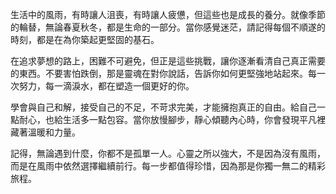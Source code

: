 生活中的風雨，有時讓人沮喪，有時讓人疲憊，但這些也是成長的養分。就像季節的輪替，無論春夏秋冬，都是生命的一部分。當你感覺迷茫，請記得每個不順遂的時刻，都是在為你築起更堅固的基石。

在追求夢想的路上，困難不可避免，但正是這些挑戰，讓你逐漸看清自己真正需要的東西。不要害怕跌倒，那是靈魂在對你說話，告訴你如何更堅強地站起來。每一次努力，每一滴淚水，都在塑造一個更好的你。

學會與自己和解，接受自己的不足，不苛求完美，才能擁抱真正的自由。給自己一點耐心，也給生活多一點包容。當你放慢腳步，靜心傾聽內心時，你會發現平凡裡藏著溫暖和力量。

記得，無論遇到什麼，你都不是孤單一人。心靈之所以強大，不是因為沒有風雨，而是在風雨中依然選擇繼續前行。每一步都值得珍惜，因為那是你獨一無二的精彩旅程。